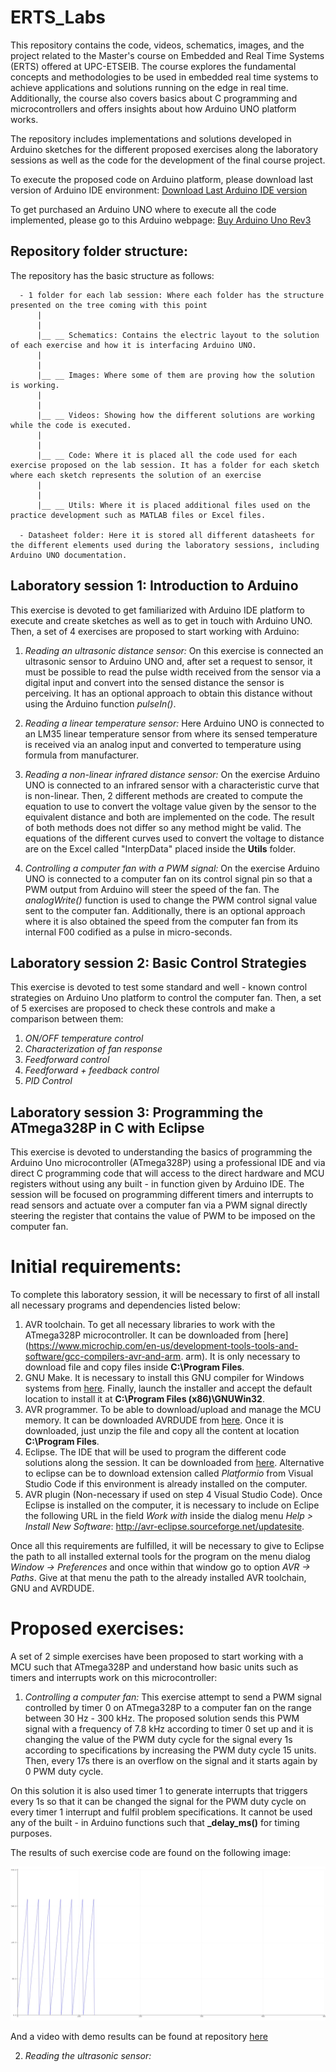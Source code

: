 # ERTS_Labs 

This repository contains the code, videos, schematics, images, and the project related to the Master's course on Embedded and Real Time Systems (ERTS) offered at UPC-ETSEIB. The course explores the fundamental concepts and methodologies to be used in embedded real time systems to achieve applications and solutions running on the edge in real time. Additionally, the course also covers basics about C programming and microcontrollers and offers insights about how Arduino UNO platform works.

The repository includes implementations and solutions developed in Arduino sketches for the different proposed exercises along the laboratory sessions as well as the code for the development of the final course project. 

To execute the proposed code on Arduino platform, please download last version of Arduino IDE environment: [Download Last Arduino IDE version](https://www.arduino.cc/en/software)

To get purchased an Arduino UNO where to execute all the code implemented, please go to this Arduino webpage: [Buy Arduino Uno Rev3](https://store.arduino.cc/products/arduino-uno-rev3?queryID=undefined)

## Repository folder structure:

The repository has the basic structure as follows: 
```
  - 1 folder for each lab session: Where each folder has the structure presented on the tree coming with this point
      |
      |
      |__ __ Schematics: Contains the electric layout to the solution of each exercise and how it is interfacing Arduino UNO.
      |
      |
      |__ __ Images: Where some of them are proving how the solution is working.
      |
      |
      |__ __ Videos: Showing how the different solutions are working while the code is executed.
      |
      |
      |__ __ Code: Where it is placed all the code used for each exercise proposed on the lab session. It has a folder for each sketch where each sketch represents the solution of an exercise
      |
      |
      |__ __ Utils: Where it is placed additional files used on the practice development such as MATLAB files or Excel files.

  - Datasheet folder: Here it is stored all different datasheets for the different elements used during the laboratory sessions, including Arduino UNO documentation.
```
## Laboratory session 1: Introduction to Arduino 

This exercise is devoted to get familiarized with Arduino IDE platform to execute and create sketches as well as to get in touch with Arduino UNO. Then, a set of 4 exercises are proposed to start working with Arduino:

1. *Reading an ultrasonic distance sensor:* On this exercise is connected an ultrasonic sensor to Arduino UNO and, after set a request to sensor, it must be possible to read the pulse width received from the sensor via a digital input and convert into the sensed distance the sensor is perceiving. It has an optional approach to obtain this distance without using the Arduino function *pulseIn()*.

2. *Reading a linear temperature sensor:* Here Arduino UNO is connected to an LM35 linear temperature sensor from where its sensed temperature is received via an analog input and converted to temperature using formula from manufacturer.

3. *Reading a non-linear infrared distance sensor:* On the exercise Arduino UNO is connected to an infrared sensor with a characteristic curve that is non-linear. Then, 2 different methods are created to compute the equation to use to convert the voltage value given by the sensor to the equivalent distance and both are implemented on the code. The result of both methods does not differ so any method might be valid. The equations of the different curves used to convert the voltage to distance are on the Excel called "InterpData" placed inside the **Utils** folder.

4. *Controlling a computer fan with a PWM signal:* On the exercise Arduino UNO is connected to a computer fan on its control signal pin so that a PWM output from Arduino will steer the speed of the fan. The *analogWrite()* function is used to change the PWM control signal value sent to the computer fan. Additionally, there is an optional approach where it is also obtained the speed from the computer fan from its internal F00 codified as a pulse in micro-seconds.

## Laboratory session 2: Basic Control Strategies

This exercise is devoted to test some standard and well - known control strategies on Arduino Uno platform to control the computer fan. Then, a set of 5 exercises are proposed to check these controls and make a comparison between them:

1. *ON/OFF temperature control*
2. *Characterization of fan response*
3. *Feedforward control*
4. *Feedforward + feedback control*
5. *PID Control*

## Laboratory session 3: Programming the ATmega328P in C with Eclipse

This exercise is devoted to understanding the basics of programming the Arduino Uno microcontroller (ATmega328P) using a professional IDE and via direct C programming code that will access to the direct hardware and MCU registers without using any built - in function given by Arduino IDE. The session will be focused on programming different timers and interrupts to read sensors and actuate over a computer fan via a PWM signal directly steering the register that contains the value of PWM to be imposed on the computer fan.  

# Initial requirements: 

To complete this laboratory session, it will be necessary to first of all install all necessary programs and dependencies listed below: 

1. AVR toolchain. To get all necessary libraries to work with the ATmega328P microcontroller. It can be downloaded from [here](https://www.microchip.com/en-us/development-tools-tools-and-software/gcc-compilers-avr-and-arm.
arm). It is only necessary to download file and copy files inside **C:\Program Files**. 
2. GNU Make. It is necessary to install this GNU compiler for Windows systems from [here](http://gnuwin32.sourceforge.net/packages/make.htm). Finally, launch the installer and accept the default location to install it at **C:\Program Files (x86)\GNUWin32**.
3. AVR programmer. To be able to download/upload and manage the MCU memory. It can be downloaded AVRDUDE from [here](http://fab.cba.mit.edu/classes/863.16/doc/projects/ftsmin/avrdude-win-64bit.zip). Once it is downloaded, just unzip the file and copy all the content at location **C:\Program Files**.
4. Eclipse. The IDE that will be used to program the different code solutions along the session. It can be downloaded from [here](https://www.eclipse.org/). Alternative to eclipse can be to download extension called *Platformio* from Visual Studio Code if this environment is already installed on the computer.
5. AVR plugin (Non-necessary if used on step 4 Visual Studio Code). Once Eclipse is installed on the computer, it is necessary to include on Eclipe the following URL in the field *Work with* inside the dialog menu *Help > Install New Software*: http://avr-eclipse.sourceforge.net/updatesite.

Once all this requirements are fulfilled, it will be necessary to give to Eclipse the path to all installed external tools for the program on the menu dialog *Window -> Preferences* and once within that window go to option *AVR -> Paths*. Give at that menu the path to the already installed AVR toolchain, GNU and AVRDUDE.

# Proposed exercises:

A set of 2 simple exercises have been proposed to start working with a MCU such that ATmega328P and understand how basic units such as timers and interrupts work on this microcontroller: 

1. *Controlling a computer fan:*  This exercise attempt to send a PWM signal controlled by timer 0 on ATmega328P to a computer fan on the range between 30 Hz - 300 kHz. The proposed solution sends this PWM signal with a frequency of 7.8 kHz according to timer 0 set up and it is changing the value of the PWM duty cycle for the signal every 1s according to specifications by increasing the PWM duty cycle 15 units. Then, every 17s there is an overflow on the signal and it starts again by 0 PWM duty cycle.
   
On this solution it is also used timer 1 to generate interrupts that triggers every 1s so that it can be changed the signal for the PWM duty cycle on every timer 1 interrupt and fulfil problem specifications. It cannot be used any of the built - in Arduino functions such that **_delay_ms()** for timing purposes.

The results of such exercise code are found on the following image:

![Demonstration exercise 1](/P3/Images/Ex3_Test_P1_PWM.jpg)

And a video with demo results can be found at repository [here](/P3/Videos/P3_Ex2_Demo.mp4)

2. *Reading the ultrasonic sensor:*